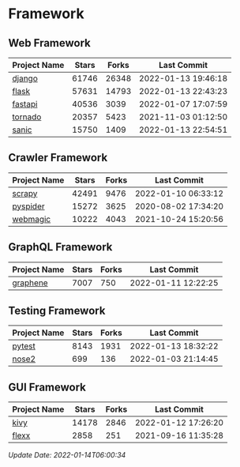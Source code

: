 # Framework

## Web Framework
| Project Name | Stars | Forks | Last Commit |
| ------------ | ----- | ----- | ----------- |
| [django](https://github.com/django/django) | 61746 | 26348 | 2022-01-13 19:46:18 |
| [flask](https://github.com/pallets/flask) | 57631 | 14793 | 2022-01-13 22:43:23 |
| [fastapi](https://github.com/tiangolo/fastapi) | 40536 | 3039 | 2022-01-07 17:07:59 |
| [tornado](https://github.com/tornadoweb/tornado) | 20357 | 5423 | 2021-11-03 01:12:50 |
| [sanic](https://github.com/sanic-org/sanic) | 15750 | 1409 | 2022-01-13 22:54:51 |

## Crawler Framework
| Project Name | Stars | Forks | Last Commit |
| ------------ | ----- | ----- | ----------- |
| [scrapy](https://github.com/scrapy/scrapy) | 42491 | 9476 | 2022-01-10 06:33:12 |
| [pyspider](https://github.com/binux/pyspider) | 15272 | 3625 | 2020-08-02 17:34:20 |
| [webmagic](https://github.com/code4craft/webmagic) | 10222 | 4043 | 2021-10-24 15:20:56 |

## GraphQL Framework
| Project Name | Stars | Forks | Last Commit |
| ------------ | ----- | ----- | ----------- |
| [graphene](https://github.com/graphql-python/graphene) | 7007 | 750 | 2022-01-11 12:22:25 |

## Testing Framework
| Project Name | Stars | Forks | Last Commit |
| ------------ | ----- | ----- | ----------- |
| [pytest](https://github.com/pytest-dev/pytest) | 8143 | 1931 | 2022-01-13 18:32:22 |
| [nose2](https://github.com/nose-devs/nose2) | 699 | 136 | 2022-01-03 21:14:45 |

## GUI Framework
| Project Name | Stars | Forks | Last Commit |
| ------------ | ----- | ----- | ----------- |
| [kivy](https://github.com/kivy/kivy) | 14178 | 2846 | 2022-01-12 17:26:20 |
| [flexx](https://github.com/flexxui/flexx) | 2858 | 251 | 2021-09-16 11:35:28 |

*Update Date: 2022-01-14T06:00:34*